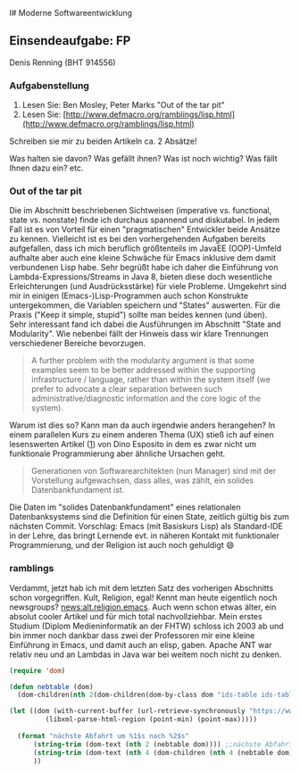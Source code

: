 I# Moderne Softwareentwicklung


## Einsendeaufgabe: FP

Denis Renning (BHT 914556)

### Aufgabenstellung

1. Lesen Sie: Ben Mosley, Peter Marks "Out of the tar pit"
2. Lesen Sie: [http://www.defmacro.org/ramblings/lisp.html](http://www.defmacro.org/ramblings/lisp.html)

Schreiben sie mir zu beiden Artikeln ca. 2 Absätze!

Was halten sie davon? Was gefällt ihnen? Was ist noch wichtig? Was fällt Ihnen dazu ein? etc.



### Out of the tar pit

Die im Abschnitt beschriebenen Sichtweisen (imperative vs. functional, state vs. nonstate) finde ich durchaus spannend und diskutabel. In jedem Fall ist es von Vorteil für einen "pragmatischen" Entwickler beide Ansätze zu kennen. Vielleicht ist es bei den vorhergehenden Aufgaben bereits aufgefallen, dass ich mich beruflich größtenteils im JavaEE (OOP)-Umfeld aufhalte aber auch eine kleine Schwäche für Emacs inklusive dem damit verbundenen Lisp habe. Sehr begrüßt habe ich daher die Einführung von Lambda-Expressions/Streams in Java 8, bieten diese doch wesentliche Erleichterungen (und Ausdrücksstärke) für viele Probleme. Umgekehrt sind mir in einigen (Emacs-)Lisp-Programmen auch schon Konstrukte untergekommen, die Variablen speichern und "States" auswerten. Für die Praxis ("Keep it simple, stupid") sollte man beides kennen (und üben).  
Sehr interessant fand ich dabei die Ausführungen im Abschnitt "State and Modularity". Wie nebenbei fällt der Hinweis dass wir klare Trennungen verschiedener Bereiche bevorzugen.

>A further problem with the modularity argument is that some examples seem to be better addressed within the supporting infrastructure / language, rather than within the system itself (we prefer to advocate a clear separation between such administrative/diagnostic information and the core logic of the system).


Warum ist dies so? Kann man da auch irgendwie anders herangehen? In einem parallelen Kurs zu einem anderen Thema (UX) stieß ich auf einen lesenswerten Artikel ([1](https://docs.microsoft.com/de-de/archive/msdn-magazine/2016/february/cutting-edge-architecture-spinoffs-of-uxdd)) von Dino Esposito in dem es zwar nicht um funktionale Programmierung aber ähnliche Ursachen geht.

> Generationen von Softwarearchitekten (nun Manager) sind mit der Vorstellung aufgewachsen, dass alles, was zählt, ein solides Datenbankfundament ist.

Die Daten im "solides Datenbankfundament" eines relationalen Datenbanksystems sind die Definition für einen State, zeitlich gültig bis zum nächsten Commit.
Vorschlag: Emacs (mit Basiskurs Lisp) als Standard-IDE in der Lehre, das bringt Lernende evt. in näheren Kontakt mit funktionaler Programmierung, und der Religion ist auch noch gehuldigt :smile: 

### ramblings

Verdammt, jetzt hab ich mit dem letzten Satz des vorherigen Abschnitts schon vorgegriffen. Kult, Religion, egal! Kennt man heute eigentlich noch newsgroups? [news:alt.religion.emacs](alt.religion.emacs). Auch wenn schon etwas älter, ein absolut cooler Artikel und für mich total nachvollziehbar. Mein erstes Studium (Diplom Medieninformatik an der FHTW) schloss ich 2003 ab und bin immer noch dankbar dass zwei der Professoren mir eine kleine Einführung in Emacs, und damit auch an elisp, gaben. Apache ANT war relativ neu und an Lambdas in Java war bei weitem noch nicht zu denken.   



```lisp
(require 'dom)

(defun nebtable (dom)
  (dom-children(nth 2(dom-children(dom-by-class dom "ids-table ids-table-striped")))))

(let ((dom (with-current-buffer (url-retrieve-synchronously "https://www.lb-neb.de/de/app/webtools/trains.widget?action=departure&stop=1510837020596")
	     (libxml-parse-html-region (point-min) (point-max)))))
  
  (format "nächste Abfahrt um %1$s nach %2$s"
	  (string-trim (dom-text (nth 2 (nebtable dom)))) ;;nächste Abfahrt um
	  (string-trim (dom-text (nth 4 (dom-children (nth 4 (nebtable dom))))))  ;;nächste Abfahrt nach
	  ))
```
